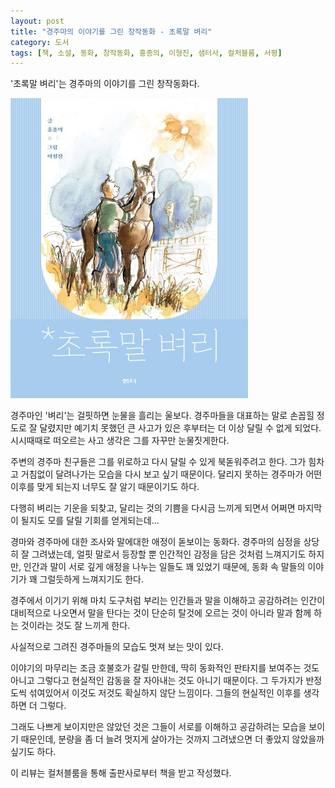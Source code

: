 ```yaml
---
layout: post
title: "경주마의 이야기를 그린 창작동화 - 초록말 벼리"
category: 도서
tags: [책, 소설, 동화, 창작동화, 홍종의, 이형진, 샘터사, 컬처블룸, 서평]
---
```


'초록말 벼리'는
경주마의 이야기를 그린 창작동화다.

![표지](/images/book/green-horse-byeoli-book-h480.jpg)

경주마인 '벼리'는 걸핏하면 눈물을 흘리는 울보다.
경주마들을 대표하는 말로 손꼽힐 정도로 잘 달렸지만
예기치 못했던 큰 사고가 있은 후부터는
더 이상 달릴 수 없게 되었다.
시시때때로 떠오르는 사고 생각은 그를 자꾸만 눈물짓게한다.

주변의 경주마 친구들은 그를 위로하고 다시 달릴 수 있게 북돋워주려고 한다.
그가 힘차고 거침없이 달려나가는 모습을 다시 보고 싶기 때문이다.
달리지 못하는 경주마가 어떤 이후를 맞게 되는지 너무도 잘 알기 때문이기도 하다.

다행히 벼리는 기운을 되찾고,
달리는 것의 기쁨을 다시금 느끼게 되면서
어쩌면 마지막이 될지도 모를 달릴 기회를 얻게되는데...

경마와 경주마에 대한 조사와 말에대한 애정이 돋보이는 동화다.
경주마의 심정을 상당히 잘 그려냈는데,
얼핏 말로서 등장할 뿐 인간적인 감정을 담은 것처럼 느껴지기도 하지만,
인간과 말이 서로 깊게 애정을 나누는 일들도 꽤 있었기 때문에,
동화 속 말들의 이야기가 꽤 그럴듯하게 느껴지기도 한다.

경주에서 이기기 위해 마치 도구처럼 부리는 인간들과
말을 이해하고 공감하려는 인간이 대비적으로 나오면서
말을 탄다는 것이 단순히 탈것에 오르는 것이 아니라 말과 함께 하는 것이라는 것도 잘 느끼게 한다.

사실적으로 그려진 경주마들의 모습도 멋져 보는 맛이 있다.

이야기의 마무리는 조금 호불호가 갈릴 만한데,
딱히 동화적인 판타지를 보여주는 것도 아니고
그렇다고 현실적인 감동을 잘 자아내는 것도 아니기 때문이다.
그 두가지가 반정도씩 섞여있어서 이것도 저것도 확실하지 않단 느낌이다.
그들의 현실적인 이후를 생각하면 더 그렇다.

그래도 나쁘게 보이지만은 않았던 것은
그들이 서로를 이해하고 공감하려는 모습을 보이기 때문인데,
분량을 좀 더 늘려 멋지게 살아가는 것까지 그려냈으면 더 좋았지 않았을까 싶기도 하다.



<div class="im im-info">
이 리뷰는 컬처블룸을 통해 출판사로부터 책을 받고 작성했다.
</div>

